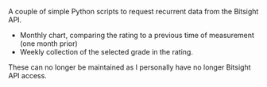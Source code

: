 A couple of simple Python scripts to request recurrent data from the Bitsight API. 
- Monthly chart, comparing the rating to a previous time of measurement (one month prior)
- Weekly collection of the selected grade in the rating.

These can no longer be maintained as I personally have no longer Bitsight API access.
